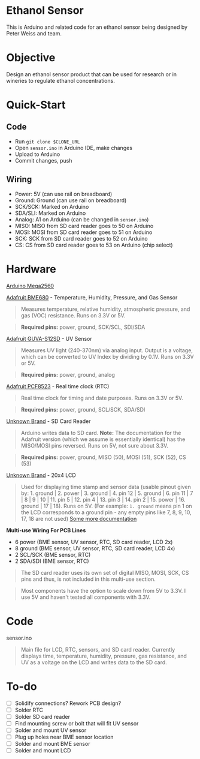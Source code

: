 # Ethanol Sensor

This is Arduino and related code for an ethanol sensor being designed by Peter Weiss and team.

# Objective

Design an ethanol sensor product that can be used for research or in wineries to regulate ethanol concentrations.

# Quick-Start

## Code
- Run `git clone $CLONE_URL`
- Open `sensor.ino` in Arduino IDE, make changes
- Upload to Arduino
- Commit changes, push

## Wiring
- Power: 5V (can use rail on breadboard)
- Ground: Ground (can use rail on breadboard)
- SCK/SCK: Marked on Arduino
- SDA/SLI: Marked on Arduino
- Analog: A1 on Arduino (can be changed in `sensor.ino`)
- MISO: MISO from SD card reader goes to 50 on Arduino
- MOSI: MOSI from SD card reader goes to 51 on Arduino
- SCK: SCK from SD card reader goes to 52 on Arduino
- CS: CS from SD card reader goes to 53 on Arduino (chip select)

# Hardware

[Arduino Mega2560](https://www.adafruit.com/product/191)

[Adafruit BME680](https://www.adafruit.com/product/3660) - Temperature, Humidity, Pressure, and Gas Sensor
> Measures temperature, relative humidity, atmospheric pressure, and gas (VOC) resistance. Runs on 3.3V or 5V.

> **Required pins:** power, ground, SCK/SCL, SDI/SDA

[Adafruit GUVA-S12SD](https://www.adafruit.com/product/1918) - UV Sensor
> Measures UV light (240-370nm) via analog input. Output is a voltage, which can be converted to UV Index by dividing by 0.1V. Runs on 3.3V or 5V.

> **Required pins:** power, ground, analog

[Adafruit PCF8523](https://www.adafruit.com/product/3295) - Real time clock (RTC)
> Real time clock for timing and date purposes. Runs on 3.3V or 5V.

> **Required pins:** power, ground, SCL/SCK, SDA/SDI

[Unknown Brand](https://www.dx.com/p/sd-tf-card-adapter-module-for-arduino-3-3v-5v-compatible-multi-functional-reading-writing-module-2044018.html#.XlROd2hKjb0) - SD Card Reader
> Arduino writes data to SD card. **Note:** The documentation for the Adafruit version (which we assume is essentially identical) has the MISO/MOSI pins reversed. Runs on 5V, not sure about 3.3V.

> **Required pins:** power, ground, MISO (50), MOSI (51), SCK (52), CS (53)

[Unknown Brand](https://www.pololu.com/product/1219/specs) - 20x4 LCD
> Used for displaying time stamp and sensor data (usable pinout given by: 1. ground | 2. power | 3. ground | 4. pin 12 | 5. ground | 6. pin 11 | 7 | 8 | 9 | 10 | 11. pin 5 | 12. pin 4 | 13. pin 3 | 14. pin 2 | 15. power | 16. ground | 17 | 18). Runs on 5V. (For example: `1. ground` means pin 1 on the LCD corresponds to a ground pin - any empty pins like 7, 8, 9, 10, 17, 18 are not used) [Some more documentation](https://www.instructables.com/id/Interfacing-20x4-LCD-with-Arduino/)

**Multi-use Wiring For PCB Lines**
- 6 power (BME sensor, UV sensor, RTC, SD card reader, LCD 2x)
- 8 ground (BME sensor, UV sensor, RTC, SD card reader, LCD 4x)
- 2 SCL/SCK (BME sensor, RTC)
- 2 SDA/SDI (BME sensor, RTC)

> The SD card reader uses its own set of digital MISO, MOSI, SCK, CS pins and thus, is not included in this multi-use section.

> Most components have the option to scale down from 5V to 3.3V. I use 5V and haven't tested all components with 3.3V.

# Code

sensor.ino
> Main file for LCD, RTC, sensors, and SD card reader. Currently displays time, temperature, humidity, pressure, gas resistance, and UV as a voltage on the LCD and writes data to the SD card.

# To-do

- [ ] Solidify connections? Rework PCB design?
- [ ] Solder RTC
- [ ] Solder SD card reader
- [ ] Find mounting screw or bolt that will fit UV sensor
- [ ] Solder and mount UV sensor
- [ ] Plug up holes near BME sensor location
- [ ] Solder and mount BME sensor
- [ ] Solder and mount LCD
